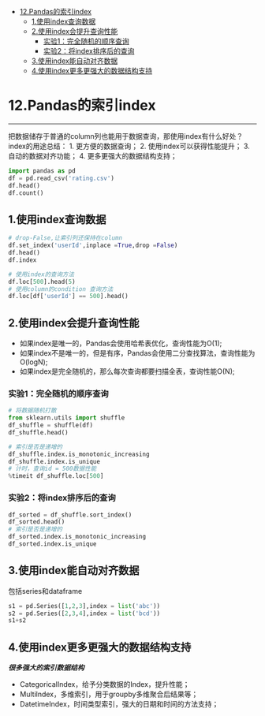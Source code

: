 
<!-- @import "[TOC]" {cmd="toc" depthFrom=1 depthTo=6 orderedList=false} -->
<!-- code_chunk_output -->

- [12.Pandas的索引index](#12pandas的索引index)
  - [1.使用index查询数据](#1使用index查询数据)
  - [2.使用index会提升查询性能](#2使用index会提升查询性能)
    - [实验1：完全随机的顺序查询](#实验1完全随机的顺序查询)
    - [实验2：将index排序后的查询](#实验2将index排序后的查询)
  - [3.使用index能自动对齐数据](#3使用index能自动对齐数据)
  - [4.使用index更多更强大的数据结构支持](#4使用index更多更强大的数据结构支持)

<!-- /code_chunk_output -->


# 12.Pandas的索引index
------------------
把数据储存于普通的column列也能用于数据查询，那使用index有什么好处？
index的用途总结：
    1. 更方便的数据查询；
    2. 使用index可以获得性能提升；
    3. 自动的数据对齐功能；
    4. 更多更强大的数据结构支持；

```python
import pandas as pd
df = pd.read_csv('rating.csv')
df.head()
df.count()
```

## 1.使用index查询数据
```python
# drop-False,让索引列还保持在column
df.set_index('userId',inplace =True,drop =False)
df.head()
df.index

# 使用index的查询方法
df.loc[500].head(5)
# 使用column的condition 查询方法
df.loc[df['userId'] == 500].head()
```

## 2.使用index会提升查询性能
* 如果index是唯一的，Pandas会使用哈希表优化，查询性能为O(1);
* 如果index不是唯一的，但是有序，Pandas会使用二分查找算法，查询性能为O(logN);
* 如果index是完全随机的，那么每次查询都要扫描全表，查询性能O(N);

### 实验1：完全随机的顺序查询
```python
# 将数据随机打散
from sklearn.utils import shuffle
df_shuffle = shuffle(df)
df_shuffle.head()

# 索引是否是递增的
df_shuffle.index.is_monotonic_increasing
df_shuffle.index.is_unique
# 计时，查询id = 500数据性能
%timeit df_shuffle.loc[500]
```

### 实验2：将index排序后的查询
```python
df_sorted = df_shuffle.sort_index()
df_sorted.head()
# 索引是否是递增的
df_sorted.index.is_monotonic_increasing
df_sorted.index.is_unique
```

## 3.使用index能自动对齐数据
包括series和dataframe
```python
s1 = pd.Series([1,2,3],index = list('abc'))
s2 = pd.Series([2,3,4],index = list('bcd'))
s1+s2
```

## 4.使用index更多更强大的数据结构支持
***很多强大的索引数据结构***
  * CategoricalIndex，给予分类数据的Index，提升性能；
  * Multilndex，多维索引，用于groupby多维聚合后结果等；
  * DatetimeIndex，时间类型索引，强大的日期和时间的方法支持；
